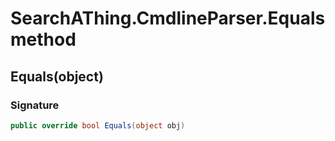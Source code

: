 # SearchAThing.CmdlineParser.Equals method
## Equals(object)
### Signature
```csharp
public override bool Equals(object obj)
```
